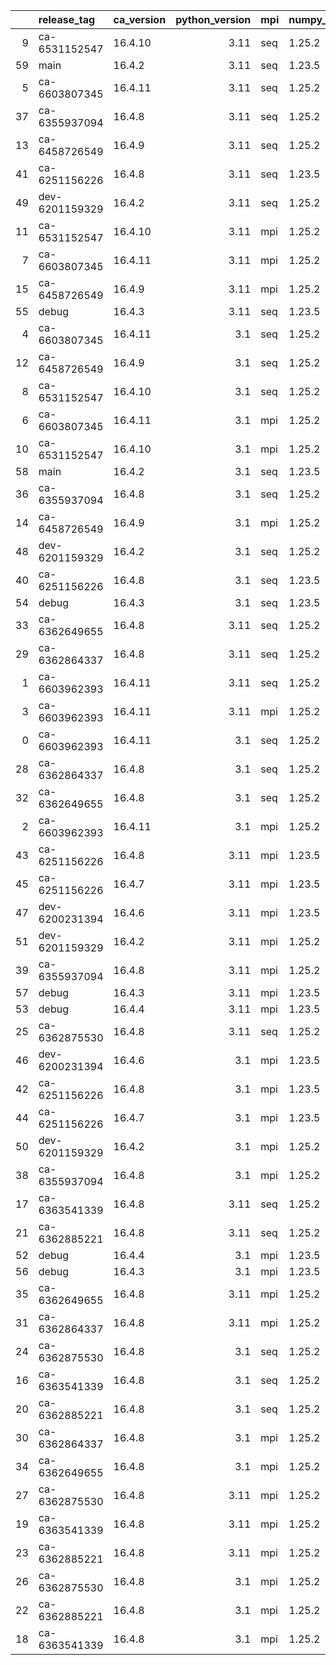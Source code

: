|    | release_tag    | ca_version   |   python_version | mpi   | numpy_version   | hdf5_version   | gcc_version   |   num_failed_tests |
|---:|:---------------|:-------------|-----------------:|:------|:----------------|:---------------|:--------------|-------------------:|
|  9 | ca-6531152547  | 16.4.10      |             3.11 | seq   | 1.25.2          | 1.10.6         | 8.5.0         |                 17 |
| 59 | main           | 16.4.2       |             3.11 | seq   | 1.23.5          | 1.10.6         | nan           |                 18 |
|  5 | ca-6603807345  | 16.4.11      |             3.11 | seq   | 1.25.2          | 1.10.6         | 8.5.0         |                 18 |
| 37 | ca-6355937094  | 16.4.8       |             3.11 | seq   | 1.25.2          | 1.10.6         | 8.5.0         |                 20 |
| 13 | ca-6458726549  | 16.4.9       |             3.11 | seq   | 1.25.2          | 1.10.6         | 8.5.0         |                 20 |
| 41 | ca-6251156226  | 16.4.8       |             3.11 | seq   | 1.23.5          | 1.10.6         | 8.5.0         |                 21 |
| 49 | dev-6201159329 | 16.4.2       |             3.11 | seq   | 1.25.2          | 1.10.6         | 8.5.0         |                 21 |
| 11 | ca-6531152547  | 16.4.10      |             3.11 | mpi   | 1.25.2          | 1.10.6         | 8.5.0         |                 22 |
|  7 | ca-6603807345  | 16.4.11      |             3.11 | mpi   | 1.25.2          | 1.10.6         | 8.5.0         |                 23 |
| 15 | ca-6458726549  | 16.4.9       |             3.11 | mpi   | 1.25.2          | 1.10.6         | 8.5.0         |                 25 |
| 55 | debug          | 16.4.3       |             3.11 | seq   | 1.23.5          | 1.10.6         | nan           |                 42 |
|  4 | ca-6603807345  | 16.4.11      |             3.1  | seq   | 1.25.2          | 1.10.6         | 8.5.0         |                109 |
| 12 | ca-6458726549  | 16.4.9       |             3.1  | seq   | 1.25.2          | 1.10.6         | 8.5.0         |                111 |
|  8 | ca-6531152547  | 16.4.10      |             3.1  | seq   | 1.25.2          | 1.10.6         | 8.5.0         |                113 |
|  6 | ca-6603807345  | 16.4.11      |             3.1  | mpi   | 1.25.2          | 1.10.6         | 8.5.0         |                113 |
| 10 | ca-6531152547  | 16.4.10      |             3.1  | mpi   | 1.25.2          | 1.10.6         | 8.5.0         |                113 |
| 58 | main           | 16.4.2       |             3.1  | seq   | 1.23.5          | 1.10.6         | nan           |                113 |
| 36 | ca-6355937094  | 16.4.8       |             3.1  | seq   | 1.25.2          | 1.10.6         | 8.5.0         |                115 |
| 14 | ca-6458726549  | 16.4.9       |             3.1  | mpi   | 1.25.2          | 1.10.6         | 8.5.0         |                116 |
| 48 | dev-6201159329 | 16.4.2       |             3.1  | seq   | 1.25.2          | 1.10.6         | 8.5.0         |                116 |
| 40 | ca-6251156226  | 16.4.8       |             3.1  | seq   | 1.23.5          | 1.10.6         | 8.5.0         |                116 |
| 54 | debug          | 16.4.3       |             3.1  | seq   | 1.23.5          | 1.10.6         | nan           |                137 |
| 33 | ca-6362649655  | 16.4.8       |             3.11 | seq   | 1.25.2          | 1.10.6         | 9.5.0         |                156 |
| 29 | ca-6362864337  | 16.4.8       |             3.11 | seq   | 1.25.2          | 1.10.6         | 10.4.0        |                156 |
|  1 | ca-6603962393  | 16.4.11      |             3.11 | seq   | 1.25.2          | 1.10.6         | 9.5.0         |                163 |
|  3 | ca-6603962393  | 16.4.11      |             3.11 | mpi   | 1.25.2          | 1.10.6         | 9.5.0         |                163 |
|  0 | ca-6603962393  | 16.4.11      |             3.1  | seq   | 1.25.2          | 1.10.6         | 9.5.0         |                242 |
| 28 | ca-6362864337  | 16.4.8       |             3.1  | seq   | 1.25.2          | 1.10.6         | 10.4.0        |                246 |
| 32 | ca-6362649655  | 16.4.8       |             3.1  | seq   | 1.25.2          | 1.10.6         | 9.5.0         |                246 |
|  2 | ca-6603962393  | 16.4.11      |             3.1  | mpi   | 1.25.2          | 1.10.6         | 9.5.0         |                249 |
| 43 | ca-6251156226  | 16.4.8       |             3.11 | mpi   | 1.23.5          | 1.10.6         | 8.5.0         |                251 |
| 45 | ca-6251156226  | 16.4.7       |             3.11 | mpi   | 1.23.5          | 1.10.6         | 8.5.0         |                253 |
| 47 | dev-6200231394 | 16.4.6       |             3.11 | mpi   | 1.23.5          | 1.10.6         | 8.5.0         |                254 |
| 51 | dev-6201159329 | 16.4.2       |             3.11 | mpi   | 1.25.2          | 1.10.6         | 8.5.0         |                255 |
| 39 | ca-6355937094  | 16.4.8       |             3.11 | mpi   | 1.25.2          | 1.10.6         | 8.5.0         |                255 |
| 57 | debug          | 16.4.3       |             3.11 | mpi   | 1.23.5          | 1.10.6         | nan           |                279 |
| 53 | debug          | 16.4.4       |             3.11 | mpi   | 1.23.5          | 1.10.6         | nan           |                281 |
| 25 | ca-6362875530  | 16.4.8       |             3.11 | seq   | 1.25.2          | 1.10.6         | 11.4.0        |                307 |
| 46 | dev-6200231394 | 16.4.6       |             3.1  | mpi   | 1.23.5          | 1.10.6         | 8.5.0         |                332 |
| 42 | ca-6251156226  | 16.4.8       |             3.1  | mpi   | 1.23.5          | 1.10.6         | 8.5.0         |                333 |
| 44 | ca-6251156226  | 16.4.7       |             3.1  | mpi   | 1.23.5          | 1.10.6         | 8.5.0         |                334 |
| 50 | dev-6201159329 | 16.4.2       |             3.1  | mpi   | 1.25.2          | 1.10.6         | 8.5.0         |                335 |
| 38 | ca-6355937094  | 16.4.8       |             3.1  | mpi   | 1.25.2          | 1.10.6         | 8.5.0         |                336 |
| 17 | ca-6363541339  | 16.4.8       |             3.11 | seq   | 1.25.2          | 1.10.6         | 13.2.0        |                350 |
| 21 | ca-6362885221  | 16.4.8       |             3.11 | seq   | 1.25.2          | 1.10.6         | 12.3.0        |                352 |
| 52 | debug          | 16.4.4       |             3.1  | mpi   | 1.23.5          | 1.10.6         | nan           |                361 |
| 56 | debug          | 16.4.3       |             3.1  | mpi   | 1.23.5          | 1.10.6         | nan           |                361 |
| 35 | ca-6362649655  | 16.4.8       |             3.11 | mpi   | 1.25.2          | 1.10.6         | 9.5.0         |                368 |
| 31 | ca-6362864337  | 16.4.8       |             3.11 | mpi   | 1.25.2          | 1.10.6         | 10.4.0        |                371 |
| 24 | ca-6362875530  | 16.4.8       |             3.1  | seq   | 1.25.2          | 1.10.6         | 11.4.0        |                396 |
| 16 | ca-6363541339  | 16.4.8       |             3.1  | seq   | 1.25.2          | 1.10.6         | 13.2.0        |                434 |
| 20 | ca-6362885221  | 16.4.8       |             3.1  | seq   | 1.25.2          | 1.10.6         | 12.3.0        |                443 |
| 30 | ca-6362864337  | 16.4.8       |             3.1  | mpi   | 1.25.2          | 1.10.6         | 10.4.0        |                446 |
| 34 | ca-6362649655  | 16.4.8       |             3.1  | mpi   | 1.25.2          | 1.10.6         | 9.5.0         |                450 |
| 27 | ca-6362875530  | 16.4.8       |             3.11 | mpi   | 1.25.2          | 1.10.6         | 11.4.0        |                510 |
| 19 | ca-6363541339  | 16.4.8       |             3.11 | mpi   | 1.25.2          | 1.10.6         | 13.2.0        |                545 |
| 23 | ca-6362885221  | 16.4.8       |             3.11 | mpi   | 1.25.2          | 1.10.6         | 12.3.0        |                546 |
| 26 | ca-6362875530  | 16.4.8       |             3.1  | mpi   | 1.25.2          | 1.10.6         | 11.4.0        |                591 |
| 22 | ca-6362885221  | 16.4.8       |             3.1  | mpi   | 1.25.2          | 1.10.6         | 12.3.0        |                620 |
| 18 | ca-6363541339  | 16.4.8       |             3.1  | mpi   | 1.25.2          | 1.10.6         | 13.2.0        |                622 |